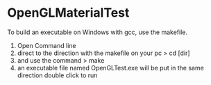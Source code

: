 # OpenGLMaterialTest

To build an executable on Windows with gcc, use the makefile.
1. Open Command line
2. direct to the direction with the makefile on your pc > cd [dir]
3. and use the command > make
4. an executable file named OpenGLTest.exe will be put in the same direction double click to run
